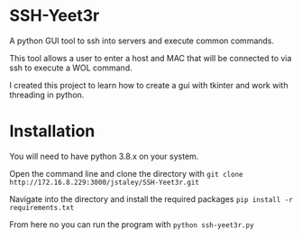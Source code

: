 # SSH-Yeet3r

A python GUI tool to ssh into servers and execute common commands.

This tool allows a user to enter a host and MAC that will be connected to via ssh to execute a WOL command.

I created this project to learn how to create a gui with tkinter and work with threading in python.

# Installation

You will need to have python 3.8.x on your system. 

Open the command line and clone the directory with ```git clone http://172.16.8.229:3000/jstaley/SSH-Yeet3r.git```

Navigate into the directory and install the required packages ```pip install -r requirements.txt```

From here no you can run the program with ```python ssh-yeet3r.py```